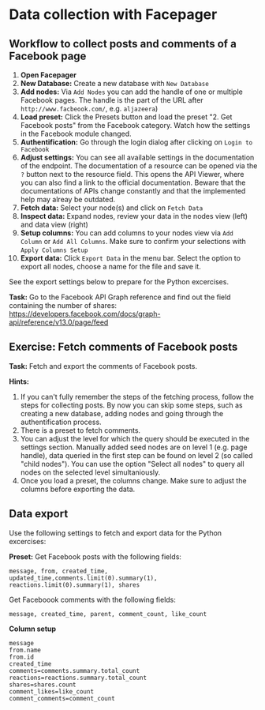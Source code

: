 # Data collection with Facepager 

## Workflow to collect posts and comments of a Facebook page

1. **Open Facepager**
2. **New Database:** Create a new database with ```New Database```
3. **Add nodes:** Via ```Add Nodes``` you can add the handle of one or multiple Facebook pages. The handle is the part of the URL after `http://www.facbeook.com/`, e.g. `aljazeera`)
4. **Load preset:** Click the Presets button and load the preset "2. Get Facebook posts" from the Facebook category.  Watch how the settings in the Facebook module changed.
5. **Authentification:** Go through the login dialog after clicking on `Login to Facebook`
6. **Adjust settings:** You can see all available settings in the documentation of the endpoint. The documentation of a resource can be opened via the `?` button next to the resource field. This opens the API Viewer, where you can also find a link to the official documentation. Beware that the documentations of APIs change constantly and that the implemented help may alreay be outdated. 
7. **Fetch data:** Select your node(s) and click on `Fetch Data`
8. **Inspect data:** Expand nodes, review your data in the nodes view (left) and data view (right)
9. **Setup columns:** You can add columns to your nodes view via `Add Column` or `Add All Columns`. Make sure to confirm your selections with `Apply Columns Setup`
10. **Export data:** Click `Export Data` in the menu bar. Select the option to export all nodes, choose a name for the file and save it. 

See the export settings below to prepare for the Python excercises.

**Task:** Go to the Facebook API Graph reference and find out the field containing the number of shares: https://developers.facebook.com/docs/graph-api/reference/v13.0/page/feed 


## Exercise: Fetch comments of Facebook posts

**Task:** Fetch and export the comments of Facebook posts. 

**Hints:**
1. If you can't fully remember the steps of the fetching process, follow the steps for collecting posts. By now you can skip some steps, such as creating a new database, adding nodes and going through the authentification process.
2. There is a preset to fetch comments. 
3. You can adjust the level for which the query should be executed in the settings section. Manually added seed nodes are on level 1 (e.g. page handle), data queried in the first step can be found on level 2 (so called "child nodes"). You can use the option "Select all nodes" to query all nodes on the selected level simultaniously. 
4. Once you load a preset, the columns change. Make sure to adjust the columns before exporting the data. 

 
## Data export

Use the following settings to fetch and export data for the Python excercises:

**Preset:**
Get Facebook posts with the following fields:

```
message, from, created_time, updated_time,comments.limit(0).summary(1), reactions.limit(0).summary(1), shares
```

Get Faceboook comments with the following fields:
```
message, created_time, parent, comment_count, like_count
```

**Column setup**  
```
message
from.name
from.id
created_time
comments=comments.summary.total_count
reactions=reactions.summary.total_count
shares=shares.count
comment_likes=like_count
comment_comments=comment_count
```
